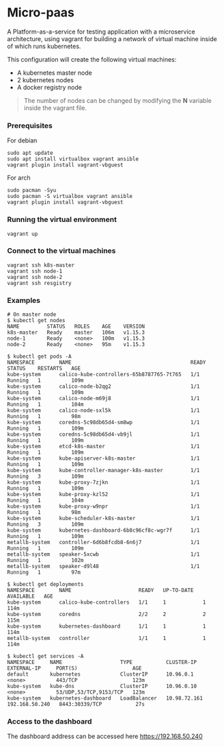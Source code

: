 # Micro-paas
A Platform-as-a-service for testing application with a microservice architecture, using vagrant for building a network of virtual machine inside of which runs kubernetes.

This configuration will create the following virtual machines:
* A kubernetes master node  
* 2 kubernetes nodes
* A docker registry node

>The number of nodes can be changed by modifying the **N** variable inside the vagrant file.

### Prerequisites
For debian
```
sudo apt update
sudo apt install virtualbox vagrant ansible
vagrant plugin install vagrant-vbguest
```

For arch 
```
sudo pacman -Syu
sudo pacman -S virtualbox vagrant ansible
vagrant plugin install vagrant-vbguest
```

### Running the virtual environment
```
vagrant up
```

### Connect to the virtual machines
```
vagrant ssh k8s-master
vagrant ssh node-1
vagrant ssh node-2
vagrant ssh resgistry
```

### Examples
```
# On master node
$ kubectl get nodes
NAME         STATUS   ROLES    AGE    VERSION
k8s-master   Ready    master   106m   v1.15.3
node-1       Ready    <none>   100m   v1.15.3
node-2       Ready    <none>   95m    v1.15.3

$ kubectl get pods -A
NAMESPACE        NAME                                       READY   STATUS    RESTARTS   AGE
kube-system      calico-kube-controllers-65b8787765-7t765   1/1     Running   1          109m
kube-system      calico-node-b2qg2                          1/1     Running   1          109m
kube-system      calico-node-m69j8                          1/1     Running   1          104m
kube-system      calico-node-sxl5k                          1/1     Running   1          98m
kube-system      coredns-5c98db65d4-sm8wp                   1/1     Running   1          109m
kube-system      coredns-5c98db65d4-vb9jl                   1/1     Running   1          109m
kube-system      etcd-k8s-master                            1/1     Running   1          109m
kube-system      kube-apiserver-k8s-master                  1/1     Running   1          109m
kube-system      kube-controller-manager-k8s-master         1/1     Running   3          109m
kube-system      kube-proxy-7zjkn                           1/1     Running   1          109m
kube-system      kube-proxy-kzl52                           1/1     Running   1          104m
kube-system      kube-proxy-w9npr                           1/1     Running   1          98m
kube-system      kube-scheduler-k8s-master                  1/1     Running   3          109m
kube-system      kubernetes-dashboard-6b8c96cf8c-wgr7f      1/1     Running   1          109m
metallb-system   controller-6d6b8fcdb8-6n6j7                1/1     Running   1          109m
metallb-system   speaker-5xcwb                              1/1     Running   1          102m
metallb-system   speaker-d9l48                              1/1     Running   1          97m

$ kubectl get deployments
NAMESPACE        NAME                      READY   UP-TO-DATE   AVAILABLE   AGE
kube-system      calico-kube-controllers   1/1     1            1           114m
kube-system      coredns                   2/2     2            2           115m
kube-system      kubernetes-dashboard      1/1     1            1           114m
metallb-system   controller                1/1     1            1           114m

$ kubectl get services -A
NAMESPACE     NAME                   TYPE           CLUSTER-IP     EXTERNAL-IP     PORT(S)                  AGE
default       kubernetes             ClusterIP      10.96.0.1      <none>          443/TCP                  123m
kube-system   kube-dns               ClusterIP      10.96.0.10     <none>          53/UDP,53/TCP,9153/TCP   123m
kube-system   kubernetes-dashboard   LoadBalancer   10.98.72.161   192.168.50.240   8443:30339/TCP           27s

```

### Access to the dashboard
The dashboard address can be accessed here https://192.168.50.240 

